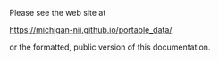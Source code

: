 Please see the web site at

https://michigan-nii.github.io/portable_data/

or the formatted, public version of this documentation.

